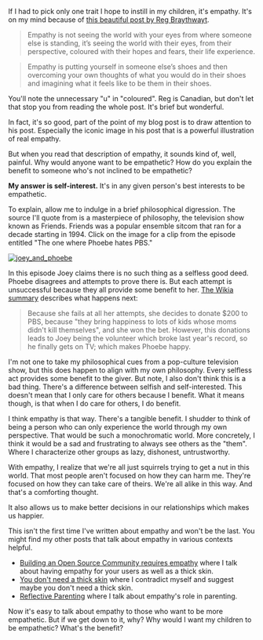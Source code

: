 If I had to pick only one trait I hope to instill in my children, it's empathy. It's on my mind because of [this beautiful post by Reg Braythwayt](http://braythwayt.com/2014/03/17/empathy.html).

> Empathy is not seeing the world with your eyes from where someone else is standing, it’s seeing the world with their eyes, from their perspective, coloured with their hopes and fears, their life experience.

> Empathy is putting yourself in someone else’s shoes and then overcoming your own thoughts of what you would do in their shoes and imagining what it feels like to be them in their shoes.

You'll note the unnecessary "u" in "coloured". Reg is Canadian, but don't let that stop you from reading the whole post. It's brief but wonderful.

In fact, it's so good, part of the point of my blog post is to draw attention to his post. Especially the iconic image in his post that is a powerful illustration of real empathy.

But when you read that description of empathy, it sounds kind of, well, painful. Why would anyone want to be empathetic? How do you explain the benefit to someone who's not inclined to be empathetic?

__My answer is self-interest.__ It's in any given person's best interests to be empathetic.

To explain, allow me to indulge in a brief philosophical digression. The source I'll quote from is a masterpiece of philosophy, the television show known as Friends. Friends was a popular ensemble sitcom that ran for a decade starting in 1994. Click on the image for a clip from the episode entitled "The one where Phoebe hates PBS."

[![joey_and_phoebe](https://f.cloud.github.com/assets/19977/2456543/a9ad4414-af1b-11e3-9fae-dbe35626e081.jpg)](http://www.youtube.com/watch?v=ShF71WE75UU)

In this episode Joey claims there is no such thing as a selfless good deed. Phoebe disagrees and attempts to prove there is. But each attempt is unsuccessful because they all provide some benefit to her. [The Wikia summary](http://friends.wikia.com/wiki/The_One_Where_Phoebe_Hates_PBS) describes what happens next:

> Because she fails at all her attempts, she decides to donate $200 to PBS, because "they bring happiness to lots of kids whose moms didn't kill themselves", and she won the bet. However, this donations leads to Joey being the volunteer which broke last year's record, so he finally gets on TV; which makes Phoebe happy.

I'm not one to take my philosophical cues from a pop-culture television show, but this does happen to align with my own philosophy. Every selfless act provides some benefit to the giver. But note, I also don't think this is a bad thing. There's a difference between selfish and self-interested. This doesn't mean that I only care for others because I benefit. What it means though, is that when I do care for others, I do benefit.

I think empathy is that way. There's a tangible benefit. I shudder to think of being a person who can only experience the world through my own perspective. That would be such a monochromatic world. More concretely, I think it would be a sad and frustrating to always see others as the "them". Where I characterize other groups as lazy, dishonest, untrustworthy.

With empathy, I realize that we're all just squirrels trying to get a nut in this world. That most people aren't focused on how they can harm me. They're focused on how they can take care of theirs. We're all alike in this way. And that's a comforting thought.

It also allows us to make better decisions in our relationships which makes us happier.

This isn't the first time I've written about empathy and won't be the last. You might find my other posts that talk about empathy in various contexts helpful.

* [Building an Open Source Community requires empathy](http://haacked.com/archive/2007/03/26/building-a-strong-open-source-community-requires-empathy.aspx/) where I talk about having empathy for your users as well as a thick skin.
* [You don't need a thick skin](http://haacked.com/archive/2012/12/17/you-do-not-need-a-thick-skin.aspx/) where I contradict myself and suggest maybe you don't need a thick skin.
* [Reflective Parenting](http://haacked.com/archive/2013/05/27/reflective-parenting.aspx/) where I talk about empathy's role in parenting.

Now it's easy to talk about empathy to those who want to be more empathetic. But if we get down to it, why? Why would I want my children to be empathetic? What's the benefit?

